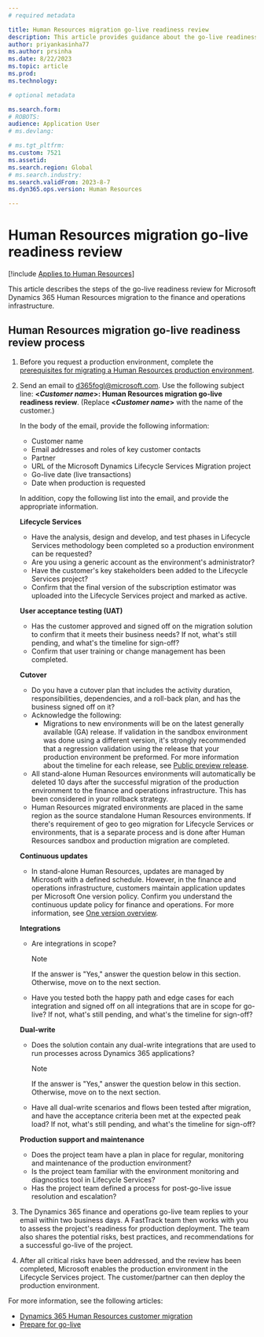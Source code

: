 ```yaml
---
# required metadata

title: Human Resources migration go-live readiness review
description: This article provides guidance about the go-live readiness review for Microsoft Dynamics 365 Human Resources migration to the finance and operations infrastructure.
author: priyankasinha77
ms.author: prsinha
ms.date: 8/22/2023
ms.topic: article
ms.prod: 
ms.technology: 

# optional metadata

ms.search.form: 
# ROBOTS: 
audience: Application User
# ms.devlang: 

# ms.tgt_pltfrm: 
ms.custom: 7521
ms.assetid: 
ms.search.region: Global
# ms.search.industry: 
ms.search.validFrom: 2023-8-7
ms.dyn365.ops.version: Human Resources

---
```


# Human Resources migration go-live readiness review

[!include [Applies to Human Resources](../includes/applies-to-hr.md)]

This article describes the steps of the go-live readiness review for Microsoft Dynamics 365 Human Resources migration to the finance and operations infrastructure.

## Human Resources migration go-live readiness review process

1. Before you request a production environment, complete the [prerequisites for migrating a Human Resources production environment](hr-cust-migration.md#prerequisites-1).
2. Send an email to <d365fogl@microsoft.com>. Use the following subject line: **\<*Customer name*\>: Human Resources migration go-live readiness review**. (Replace **\<*Customer name*\>** with the name of the customer.)

    In the body of the email, provide the following information:

    - Customer name
    - Email addresses and roles of key customer contacts
    - Partner
    - URL of the Microsoft Dynamics Lifecycle Services Migration project
    - Go-live date (live transactions)
    - Date when production is requested

    In addition, copy the following list into the email, and provide the appropriate information.

    **Lifecycle Services**

    - Have the analysis, design and develop, and test phases in Lifecycle Services methodology been completed so a production environment can be requested?
    - Are you using a generic account as the environment's administrator?
    - Have the customer's key stakeholders been added to the Lifecycle Services project?
    - Confirm that the final version of the subscription estimator was uploaded into the Lifecycle Services project and marked as active.

    **User acceptance testing (UAT)**

    - Has the customer approved and signed off on the migration solution to confirm that it meets their business needs? If not, what's still pending, and what's the timeline for sign-off?
    - Confirm that user training or change management has been completed.

    **Cutover**

    - Do you have a cutover plan that includes the activity duration, responsibilities, dependencies, and a roll-back plan, and has the business signed off on it?
    - Acknowledge the following:
        - Migrations to new environments will be on the latest generally available (GA) release. If validation in the sandbox environment was done using a different version, it's strongly recommended that a regression validation using the release that your production environment be preformed. For more information about the timeline for each release, see [Public preview release](../fin-ops-core/fin-ops/get-started/public-preview-releases.md#targeted-release-schedule-dates-subject-to-change).
    - All stand-alone Human Resources environments will automatically be deleted 10 days after the successful migration of the production environment to the finance and operations infrastructure. This has been considered in your rollback strategy.
    - Human Resources migrated environments are placed in the same region as the source standalone Human Resources environments. If there's requirement of geo to geo migration for Lifecycle Services or environments, that is a separate process and is done after Human Resources sandbox and production migration are completed.

    **Continuous updates**

    - In stand-alone Human Resources, updates are managed by Microsoft with a defined schedule. However, in the finance and operations infrastructure, customers maintain application updates per Microsoft One version policy. Confirm you understand the continuous update policy for finance and operations. For more information, see [One version overview](../fin-ops-core/dev-itpro/lifecycle-services/oneversion-overview.md).
    
   
    **Integrations**

    - Are integrations in scope?

        > [!NOTE]
        > If the answer is "Yes," answer the question below in this section. Otherwise, move on to the next section.

    - Have you tested both the happy path and edge cases for each integration and signed off on all integrations that are in scope for go-live? If not, what's still pending, and what's the timeline for sign-off?

    **Dual-write**

    - Does the solution contain any dual-write integrations that are used to run processes across Dynamics 365 applications?
      
        > [!NOTE]
        > If the answer is "Yes," answer the question below in this section. Otherwise, move on to the next section.
        
    - Have all dual-write scenarios and flows been tested after migration, and have the acceptance criteria been met at the expected peak load? If not, what's still pending, and what's the timeline for sign-off?
  
    **Production support and maintenance**

    - Does the project team have a plan in place for regular, monitoring and maintenance of the production environment?
    - Is the project team familiar with the environment monitoring and diagnostics tool in Lifecycle Services?
    - Has the project team defined a process for post-go-live issue resolution and escalation?

3. The Dynamics 365 finance and operations go-live team replies to your email within two business days. A FastTrack team then works with you to assess the project's readiness for production deployment. The team also shares the potential risks, best practices, and recommendations for a successful go-live of the project.
4. After all critical risks have been addressed, and the review has been completed, Microsoft enables the production environment in the Lifecycle Services project. The customer/partner can then deploy the production environment.

For more information, see the following articles:

- [Dynamics 365 Human Resources customer migration](./hr-cust-migration.md)
- [Prepare for go-live](../fin-ops-core/fin-ops/imp-lifecycle/prepare-go-live.md)

